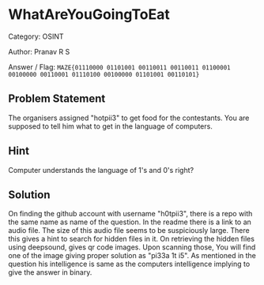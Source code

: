 # **WhatAreYouGoingToEat**

Category: OSINT

Author: Pranav R S

Answer / Flag: `MAZE{01110000 01101001 00110011 00110011 01100001 00100000 00110001 01110100 00100000 01101001 00110101}`

## Problem Statement

The organisers assigned "hotpii3" to get food for the contestants. You are supposed to tell him what to get in the language of computers.


## Hint

Computer understands the language of 1's and 0's right?

## Solution

On finding the github account with username "h0tpii3", there is a repo with the same name as name of the question. In the readme there is a link to an audio file. The size of this audio file seems to be suspiciously large. There this gives a hint to search for hidden files in it. On retrieving the hidden files using deepsound, gives qr code images. Upon scanning those, You will find one of the image giving proper solution as "pi33a 1t i5". As mentioned in the question his intelligence is same as the computers intelligence implying to give the answer in binary.  

